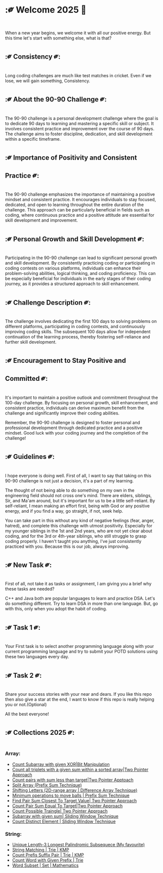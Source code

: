 # :༗ Welcome 2025 🎉


When a new year begins, we welcome it with all our positive energy.
But this time let's start with something else, what is that? 

## :༗ Consistency ༗:
Long coding challenges are much like test matches in cricket.
Even if we lose, we will gain something, Consistency.

## :༗ About the 90-90 Challenge ༗:

The 90-90 challenge is a personal development challenge where the goal is to dedicate 90 days to learning and mastering a specific skill or subject. It involves consistent practice and improvement over the course of 90 days. The challenge aims to foster discipline, dedication, and skill development within a specific timeframe.

## :༗ Importance of Positivity and Consistent Practice ༗:

The 90-90 challenge emphasizes the importance of maintaining a positive mindset and consistent practice. It encourages individuals to stay focused, dedicated, and open to learning throughout the entire duration of the challenge. This approach can be particularly beneficial in fields such as coding, where continuous practice and a positive attitude are essential for skill development and improvement.

## :༗ Personal Growth and Skill Development ༗:

Participating in the 90-90 challenge can lead to significant personal growth and skill development. By consistently practicing coding or participating in coding contests on various platforms, individuals can enhance their problem-solving abilities, logical thinking, and coding proficiency. This can be especially beneficial for individuals in the early stages of their coding journey, as it provides a structured approach to skill enhancement.

##  :༗ Challenge Description ༗:
The challenge involves dedicating the first 100 days to solving problems on different platforms, participating in coding contests, and continuously improving coding skills. The subsequent 100 days allow for independent continuation of the learning process, thereby fostering self-reliance and further skill development.

##  :༗ Encouragement to Stay Positive and Committed ༗:

It's important to maintain a positive outlook and commitment throughout the 100-day challenge. By focusing on personal growth, skill enhancement, and consistent practice, individuals can derive maximum benefit from the challenge and significantly improve their coding abilities.

Remember, the 90-90 challenge is designed to foster personal and professional development through dedicated practice and a positive mindset. Good luck with your coding journey and the completion of the challenge!


##  :༗ Guidelines ༗:

I hope everyone is doing well. First of all, I want to say that taking on this 90-90 challenge is not just a decision, it's a part of my learning.

The thought of not being able to do something on my own in the engineering field should not cross one's mind. There are elders, siblings, Sir, and Ma'am around, but it's important for us to be a little self-reliant. By self-reliant, I mean making an effort first, being with God or any positive energy, and if you find a way, go straight, if not, seek help.

You can take part in this without any kind of negative feelings (fear, anger, hatred), and complete this challenge with utmost positivity. Especially for my younger siblings in the 1st and 2nd years, who are not yet clear about coding, and for the 3rd or 4th-year siblings, who still struggle to grasp coding properly. I haven't taught you anything, I've just consistently practiced with you. Because this is our job, always improving.


## :༗ New Task ༗:

First of all, not take it as tasks or assignment, I am giving you a brief why these tasks are needed?

C++ and Java both are popular languages to learn and practice DSA. Let's do something different. 
Try to learn DSA in more than one language. But, go with this, only when you adopt the habit of coding.


## :༗ Task 1 ༗:

Your First task is to select another programming language along with your current programming language and try to submit your POTD solutions using these two languages every day.  


## :༗ Task 2 ༗:  
Share your success stories with your near and dears. 
If you like this repo then also give a star at the end, I want to know if this repo is really helping you or not.(Optional)

All the best everyone! 

## :༗ Collections 2025 ༗:

### Array:
- [Count Subarray with given XOR|Bit Manipulation](https://github.com/SB2318/90-90-Challenge/tree/main/GFG/030125)
- [Count all triplets with a given sum within a sorted array|Two Pointer Approach](https://github.com/SB2318/90-90-Challenge/tree/main/GFG/040125)
- [Count pairs with sum less than target|Two Pointer Apptoach](https://github.com/SB2318/90-90-Challenge/tree/main/GFG/050125)
- [Split Array (Prefix Sum Technique)](https://github.com/SB2318/90-90-Challenge/tree/main/Leetcode/030125)
- [Shifting Letters (2D-range array | Difference Array Technique)](https://github.com/SB2318/90-90-Challenge/tree/main/Leetcode/050125)
- [Minimum operations to move balls | Prefix Sum Technique](https://github.com/SB2318/90-90-Challenge/tree/main/Leetcode/060125)
- [Find Pair Sum Closest To Target Value| Two Pointer Approach](https://github.com/SB2318/90-90-Challenge/blob/main/GFG/060125)
- [Count Pair Sum Equal To Target|Two Pointer Approach](https://github.com/SB2318/90-90-Challenge/blob/main/GFG/070125)
- [Count Possible Traingle| Two Pointer Approach](https://github.com/SB2318/90-90-Challenge/blob/main/GFG/080125)
- [Subarray with given sum| Sliding Window Technique](https://github.com/SB2318/90-90-Challenge/blob/main/GFG/090125)
- [Count Distinct Element | Sliding Window Technique](https://github.com/SB2318/90-90-Challenge/blob/main/GFG/100125)


### String:
- [Unique Length-3 Longest Palindromic Subsequece (My favourite)](https://github.com/SB2318/90-90-Challenge/tree/main/Leetcode/040125)
- [String Matching | Trie | KMP](https://github.com/SB2318/90-90-Challenge/tree/main/Leetcode/070125)
- [Count Prefis Suffix Pair | Trie | KMP](https://github.com/SB2318/90-90-Challenge/tree/main/Leetcode/080125)
- [Count Word with Given Prefix | Trie](https://github.com/SB2318/90-90-Challenge/tree/main/Leetcode/090125)
- [Word Subset | Set | Mathematics](https://github.com/SB2318/90-90-Challenge/tree/main/Leetcode/100125)




